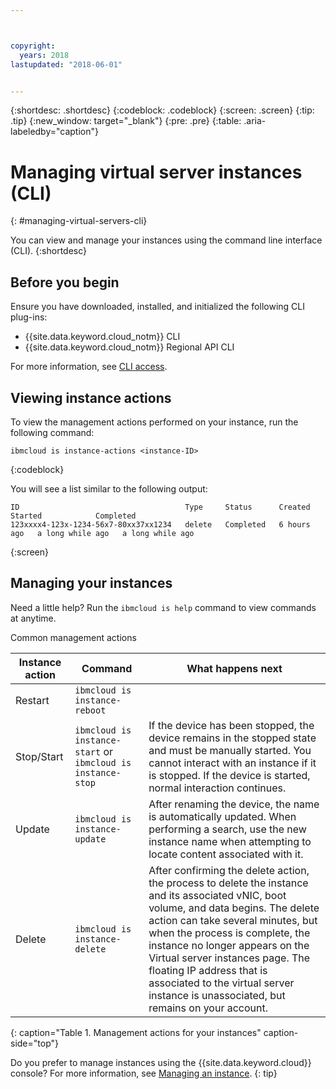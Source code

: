 ```yaml
---



copyright:
  years: 2018
lastupdated: "2018-06-01"


---
```


{:shortdesc: .shortdesc}
{:codeblock: .codeblock}
{:screen: .screen}
{:tip: .tip}
{:new_window: target="_blank"}
{:pre: .pre}
{:table: .aria-labeledby="caption"}


# Managing virtual server instances (CLI)
{: #managing-virtual-servers-cli}

You can view and manage your instances using the command line interface (CLI).
{:shortdesc}

## Before you begin
Ensure you have downloaded, installed, and initialized the following CLI plug-ins:

* {{site.data.keyword.cloud_notm}} CLI
* {{site.data.keyword.cloud_notm}} Regional API CLI

For more information, see [CLI access](/docs/infrastructure/vpc/how-to-verify-access.html).

## Viewing instance actions
To view the management actions performed on your instance, run the following command:

```
ibmcloud is instance-actions <instance-ID>
```
{:codeblock}

You will see a list similar to the following output:

```
ID                                     Type     Status      Created       Started            Completed   
123xxxx4-123x-1234-56x7-80xx37xx1234   delete   Completed   6 hours ago   a long while ago   a long while ago         
```
{:screen}

## Managing your instances
Need a little help? Run the `ibmcloud is help` command to view commands at anytime.

Common management actions

|              Instance action          |  Command              |  What happens next           |
| ---------------------------------------| --------------------------|----------------------------- |
| Restart          |`ibmcloud is instance-reboot`   |     |
| Stop/Start          | `ibmcloud is instance-start` or `ibmcloud is instance-stop`  | If the device has been stopped, the device remains in the stopped state and must be manually started. You cannot interact with an instance if it is stopped. If the device is started, normal interaction continues.    |
| Update          | `ibmcloud is instance-update`  | After renaming the device, the name is automatically updated. When performing a search, use the new instance name when attempting to locate content associated with it.    |
| Delete         | `ibmcloud is instance-delete` | After confirming the delete action, the process to delete the instance and its associated vNIC, boot volume, and data begins. The delete action can take several minutes, but when the process is complete, the instance no longer appears on the Virtual server instances page. The floating IP address that is associated to the virtual server instance is unassociated, but remains on your account.    |
{: caption="Table 1. Management actions for your instances" caption-side="top"}

Do you prefer to manage instances using the {{site.data.keyword.cloud}} console? For more information, see [Managing an instance](vsi_is_manage_instances.html).
{: tip}
